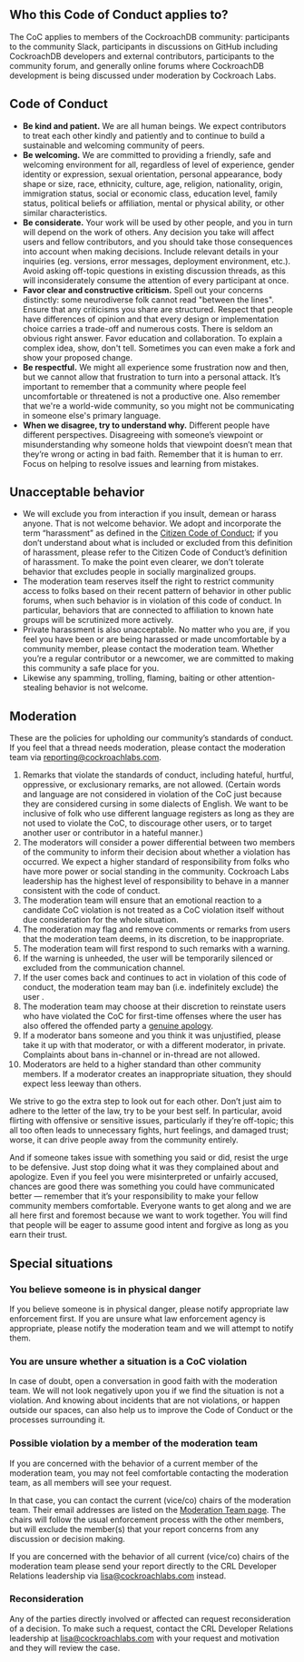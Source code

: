 ## Who this Code of Conduct applies to?
The CoC applies to members of the CockroachDB community: participants to the community Slack, participants in discussions on GitHub including CockroachDB developers and external contributors, participants to the community forum, and generally online forums where CockroachDB development is being discussed under moderation by Cockroach Labs.

## Code of Conduct
- **Be kind and patient.** We are all human beings. We expect contributors to treat each other kindly and patiently and to continue to build a sustainable and welcoming community of peers.
- **Be welcoming.** We are committed to providing a friendly, safe and welcoming environment for all, regardless of level of experience, gender identity or expression, sexual orientation, personal appearance, body shape or size, race, ethnicity, culture, age, religion, nationality, origin, immigration status, social or economic class, education level, family status, political beliefs or affiliation, mental or physical ability, or other similar characteristics.
- **Be considerate.** Your work will be used by other people, and you in turn will depend on the work of others. Any decision you take will affect users and fellow contributors, and you should take those consequences into account when making decisions. Include relevant details in your inquiries (eg. versions, error messages, deployment environment, etc.). Avoid asking off-topic questions in existing discussion threads, as this will inconsiderately consume the attention of every participant at once.
- **Favor clear and constructive criticism.** Spell out your concerns distinctly: some neurodiverse folk cannot read "between the lines". Ensure that any criticisms you share are structured. Respect that people have differences of opinion and that every design or implementation choice carries a trade-off and numerous costs. There is seldom an obvious right answer. Favor education and collaboration. To explain a complex idea, show, don't tell. Sometimes you can even make a fork and show your proposed change.
- **Be respectful.** We might all experience some frustration now and then, but we cannot allow that frustration to turn into a personal attack. It’s important to remember that a community where people feel uncomfortable or threatened is not a productive one. Also remember that we're a world-wide community, so you might not be communicating in someone else's primary language.
- **When we disagree, try to understand why.** Different people have different perspectives. Disagreeing with someone’s viewpoint or  misunderstanding why someone holds that viewpoint doesn’t mean that they’re wrong or acting in bad faith. Remember that it is human to err. Focus on helping to resolve issues and learning from mistakes.

## Unacceptable behavior
- We will exclude you from interaction if you insult, demean or harass anyone. That is not welcome behavior. We adopt and incorporate the term “harassment” as  defined in the [Citizen Code of Conduct](https://github.com/stumpsyn/policies/blob/master/citizen_code_of_conduct.md#4-unacceptable-behavior); if you don’t understand about what is included or excluded from this definition of harassment, please refer to the Citizen Code of Conduct’s definition of harassment. To make the point even clearer, we don’t tolerate behavior that excludes people in socially marginalized groups.
- The moderation team reserves itself the right to restrict community access to folks based on their recent pattern of behavior in other public forums, when such behavior is in violation of this code of conduct. In particular, behaviors that are connected to affiliation to known hate groups will be scrutinized more actively. 
- Private harassment is also unacceptable. No matter who you are, if you feel you have been or are being harassed or made uncomfortable by a community member, please contact the moderation team. Whether you’re a regular contributor or a newcomer, we are committed to making this community a safe place for you.
- Likewise any spamming, trolling, flaming, baiting or other attention-stealing behavior is not welcome.
## Moderation
These are the policies for upholding our community’s standards of conduct. If you feel that a thread needs moderation, please contact the moderation team via <reporting@cockroachlabs.com>.

1. Remarks that violate the standards of conduct, including hateful, hurtful, oppressive, or exclusionary remarks, are not allowed. (Certain words and language are not considered in violation of the CoC just because they are considered cursing in some dialects of English. We want to be inclusive of folk who use different language registers as long as they are not used to violate the CoC, to discourage other users, or to target another user or contributor in a hateful manner.)
2. The moderators will consider a power differential between two members of the community to inform their decision about whether a violation has occurred. We expect a higher standard of responsibility from folks who have more power or social standing in the community. Cockroach Labs leadership has the highest level of responsibility to behave in a manner consistent with the code of conduct.
3. The moderation team will ensure that an emotional reaction to a candidate CoC violation is not treated as a CoC violation itself without due consideration for the whole situation. 
4. The moderation may flag and remove comments or remarks from users that the moderation team deems, in its discretion, to be inappropriate.
5. The moderation team will first respond to such remarks with a warning.
6. If the warning is unheeded, the user will be temporarily silenced or excluded from the communication channel.
7. If the user comes back and continues to act in violation of this code of conduct, the moderation team may ban (i.e. indefinitely exclude) the user .
8. The moderation team may choose at their discretion to reinstate  users who have violated the CoC for first-time offenses where the user has also offered the offended party a [genuine apology](https://www.psychologicalscience.org/news/minds-business/effective-apologies-include-six-elements.html).
9. If a moderator bans someone and you think it was unjustified, please take it up with that moderator, or with a different moderator, in private. Complaints about bans in-channel or in-thread are not allowed.
10. Moderators are held to a higher standard than other community members. If a moderator creates an inappropriate situation, they should expect less leeway than others.

We strive to go the extra step to look out for each other. Don’t just aim to adhere to the letter of the law, try to be your best self. In particular, avoid flirting with offensive or sensitive issues, particularly if they’re off-topic; this all too often leads to unnecessary fights, hurt feelings, and damaged trust; worse, it can drive people away from the community entirely.

And if someone takes issue with something you said or did, resist the urge to be defensive. Just stop doing what it was they complained about and apologize. Even if you feel you were  misinterpreted or unfairly accused, chances are good there was something you could have communicated better — remember that it’s your responsibility to make your fellow community members comfortable. Everyone wants to get along and we are all here first and foremost because we want to work together. You will find that people will be eager to assume good intent and forgive as long as you earn their trust.

## Special situations
### You believe someone is in physical danger
If you believe someone is in physical danger, please notify appropriate law enforcement first. If you are unsure what law enforcement agency is appropriate, please notify the moderation team and we will attempt to notify them.
### You are unsure whether a situation is a CoC violation
In case of doubt, open a conversation in good faith with the moderation team. We will not look negatively upon you if we find the situation is not a violation. And knowing about incidents that are not violations, or happen outside our spaces, can also help us to improve the Code of Conduct or the processes surrounding it.
### Possible violation by a member of the moderation team
If you are concerned with the behavior of a current member of the moderation team, you may not feel comfortable contacting the moderation team, as all members will see your request.

In that case, you can contact the current (vice/co) chairs of the moderation team. Their email addresses are listed on the [Moderation Team page](https://github.com/cockroachdb/code-of-conduct/blob/main/moderation-team.md). The chairs will follow the usual enforcement process with the other members, but will exclude the member(s) that your report concerns from any discussion or decision making.

If you are concerned with the behavior of all current (vice/co) chairs of the moderation team please send your report directly to the CRL Developer Relations leadership via <lisa@cockroachlabs.com> instead.
### Reconsideration
Any of the parties directly involved or affected can request reconsideration of a decision. To make such a request, contact the CRL Developer Relations leadership at <lisa@cockroachlabs.com> with your request and motivation and they will review the case.
